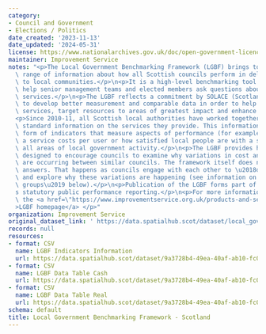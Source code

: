 ```yaml
---
category:
- Council and Government
- Elections / Politics
date_created: '2023-11-13'
date_updated: '2024-05-31'
license: https://www.nationalarchives.gov.uk/doc/open-government-licence/version/3/
maintainer: Improvement Service
notes: "<p>The Local Government Benchmarking Framework (LGBF) brings together a wide\
  \ range of information about how all Scottish councils perform in delivering services\
  \ to local communities.</p>\n<p>It is a high-level benchmarking tool designed to\
  \ help senior management teams and elected members ask questions about key council\
  \ services.</p>\n<p>The LGBF reflects a commitment by SOLACE (Scotland) and COSLA\
  \ to develop better measurement and comparable data in order to help councils improve\
  \ services, target resources to areas of greatest impact and enhance public accountability.</p>\n\
  <p>Since 2010-11, all Scottish local authorities have worked together to report\
  \ standard information on the services they provide. This information takes the\
  \ form of indicators that measure aspects of performance (for example, how much\
  \ a service costs per user or how satisfied local people are with a service) across\
  \ all areas of local government activity.</p>\n<p>The LGBF provides high-level information\
  \ designed to encourage councils to examine why variations in cost and performance\
  \ are occurring between similar councils. The framework itself does not supply the\
  \ answers. That happens as councils engage with each other to \u2018drill down\u2019\
  \ and explore why these variations are happening (see information on \u2018family\
  \ groups\u2019 below).</p>\n<p>Publication of the LGBF forms part of each council\u2019\
  s statutory public performance reporting.</p>\n<p>For more information please visit\
  \ the <a href=\"https://www.improvementservice.org.uk/products-and-services/performance-management-and-benchmarking/local-government-benchmarking-framework\"\
  >LGBF homepage</a> </p>"
organization: Improvement Service
original_dataset_link: ' https://data.spatialhub.scot/dataset/local_government_benchmarking_framework-is'
records: null
resources:
- format: CSV
  name: LGBF Indicators Information
  url: https://data.spatialhub.scot/dataset/9a3728b4-49ea-40af-ab10-fc0305bace84/resource/00845629-44d0-489e-8c5e-9f49ed6b19ce/download/indicators_information.csv
- format: CSV
  name: LGBF Data Table Cash
  url: https://data.spatialhub.scot/dataset/9a3728b4-49ea-40af-ab10-fc0305bace84/resource/77c2bc92-ad24-401c-8b53-2160cd12e287/download/lgbf_data_table_cash.csv
- format: CSV
  name: LGBF Data Table Real
  url: https://data.spatialhub.scot/dataset/9a3728b4-49ea-40af-ab10-fc0305bace84/resource/7ba35197-7ca7-4477-a38b-01fd4180466b/download/lgbf_data_table_real.csv
schema: default
title: Local Government Benchmarking Framework - Scotland
---
```

